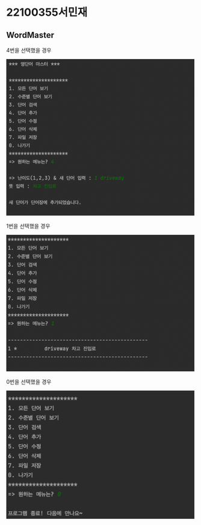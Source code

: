 # 22100355서민재
## WordMaster

4번을 선택했을 경우

<img src="https://github.com/suhminjae/WordMaster/blob/master/screenshot/image/단어추가.png?raw=true" width="500">

1번을 선택했을 경우

<img src="https://github.com/suhminjae/WordMaster/blob/master/screenshot/image/리스트확인.png?raw=true" width="500">

0번을 선택했을 경우

<img src="https://github.com/suhminjae/WordMaster/blob/master/screenshot/image/종료.png?raw=true" width="500">
